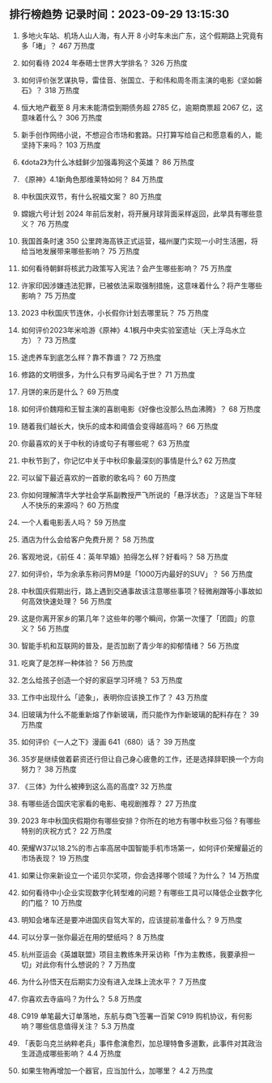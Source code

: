 
## 排行榜趋势 记录时间：2023-09-29 13:15:30
  
  1. 多地火车站、机场人山人海，有人开 8 小时车未出广东，这个假期路上究竟有多「堵」？ 467 万热度
    
  2. 如何看待 2024 年泰晤士世界大学排名？ 326 万热度
    
  3. 如何评价张艺谋执导，雷佳音、张国立、于和伟和周冬雨主演的电影《坚如磐石》？ 318 万热度
    
  4. 恒大地产截至 8 月末未能清偿到期债务超 2785 亿，逾期商票超 2067 亿，这意味着什么？ 306 万热度
    
  5. 新手创作网络小说，不想迎合市场和套路。只打算写给自己和愿意看的人，能坚持下来吗？ 103 万热度
    
  6. 《dota2》为什么冰蛙鲜少加强毒狗这个英雄？ 86 万热度
    
  7. 《原神》4.1新角色那维莱特如何？ 84 万热度
    
  8. 中秋国庆双节，有什么祝福文案？ 80 万热度
    
  9. 嫦娥六号计划 2024 年前后发射，将开展月球背面采样返回，此举具有哪些意义？ 76 万热度
    
  10. 我国首条时速 350 公里跨海高铁正式运营，福州厦门实现一小时生活圈，将给当地发展带来哪些影响？ 75 万热度
    
  11. 如何看待朝鲜将核武力政策写入宪法？会产生哪些影响？ 75 万热度
    
  12. 许家印因涉嫌违法犯罪，已被依法采取强制措施，这意味着什么？将产生哪些影响？ 75 万热度
    
  13. 2023 中秋国庆节连休，小长假你计划去哪里玩？ 75 万热度
    
  14. 如何评价2023年米哈游《原神》4.1枫丹中央实验室遗址（天上浮岛水立方）？ 73 万热度
    
  15. 途虎养车到底怎么样？靠不靠谱？ 72 万热度
    
  16. 修路的文明很多，为什么只有罗马闻名于世？ 71 万热度
    
  17. 月饼的来历是什么？ 69 万热度
    
  18. 如何评价魏翔和王智主演的喜剧电影《好像也没那么热血沸腾》？ 68 万热度
    
  19. 随着我们越长大，快乐的成本和阈值会变得越高吗？ 66 万热度
    
  20. 你最喜欢的关于中秋的诗或句子有哪些呢？ 63 万热度
    
  21. 中秋节到了，你记忆中关于中秋印象最深刻的事情是什么? 62 万热度
    
  22. 可以留下最近喜欢的一首歌的歌名吗？ 60 万热度
    
  23. 你如何理解清华大学社会学系副教授严飞所说的「悬浮状态」？这是当下年轻人不快乐的来源吗？ 60 万热度
    
  24. 一个人看电影丢人吗？ 59 万热度
    
  25. 酒店为什么会给客户免费升房？ 58 万热度
    
  26. 客观地说，《前任 4：英年早婚》拍得怎么样？好看吗？ 58 万热度
    
  27. 如何评价，华为余承东称问界M9是「1000万内最好的SUV」？ 56 万热度
    
  28. 中秋国庆假期出行，路上遇到交通事故该注意哪些事项？轻微剐蹭等小事故如何高效快速处理？ 56 万热度
    
  29. 这是你离开家乡的第几年？这些年的哪个瞬间，你第一次懂了「团圆」的意义？ 56 万热度
    
  30. 智能手机和互联网的普及，是否加剧了青少年的抑郁情绪？ 56 万热度
    
  31. 吃爽了是怎样一种体验？ 56 万热度
    
  32. 怎么给孩子创造一个好的家庭学习环境？ 53 万热度
    
  33. 工作中出现什么「迹象」，表明你应该换工作了？ 43 万热度
    
  34. 旧玻璃为什么不能重新熔了作新玻璃，而只能作为作新玻璃的配料存在？ 39 万热度
    
  35. 如何评价《一人之下》漫画 641（680）话？ 39 万热度
    
  36. 35岁是继续做着薪资还行但让自己身心疲惫的工作，还是选择辞职换一个方向努力？ 38 万热度
    
  37. 《三体》为什么被捧到这么高的高度? 32 万热度
    
  38. 有哪些适合国庆宅家看的电影、电视剧推荐？ 27 万热度
    
  39. 2023 年中秋国庆假期你有哪些安排？你所在的地方有哪中秋些习俗？有哪些特别的庆祝方式？ 22 万热度
    
  40. 荣耀W37以18.2%的市占率高居中国智能手机市场第一，如何评价荣耀最近的市场表现？ 19 万热度
    
  41. 如果让你来新设立一个诺贝尔奖项，你会选择哪个领域？为什么？ 14 万热度
    
  42. 如何看待中小企业实现数字化转型难的问题？有哪些工具可以降低企业数字化的门槛？ 10 万热度
    
  43. 明知会堵车还是要冲进国庆自驾大军的，应该提前准备什么？ 9 万热度
    
  44. 可以分享一张你最近在用的壁纸吗？ 8 万热度
    
  45. 杭州亚运会《英雄联盟》项目主教练朱开采访称「作为主教练，我要承担一切」对此你有什么想说的？ 7 万热度
    
  46. 为什么孙悟天在后期实力没有进入龙珠上流水平？ 7 万热度
    
  47. 你喜欢去寺庙吗？为什么？ 5.8 万热度
    
  48. C919 单笔最大订单落地，东航与商飞签署一百架 C919 购机协议，有何影响？哪些信息值得关注？ 5.3 万热度
    
  49. 「表彰乌克兰纳粹老兵」事件愈演愈烈，加总理特鲁多道歉，此事件对其政治生涯造成哪些影响？ 4.4 万热度
    
  50. 如果生物再增加一个器官，应当加什么，加哪里？ 4.2 万热度
    